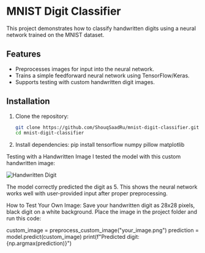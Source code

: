 # MNIST Digit Classifier

This project demonstrates how to classify handwritten digits using a neural network trained on the MNIST dataset.

## Features
- Preprocesses images for input into the neural network.
- Trains a simple feedforward neural network using TensorFlow/Keras.
- Supports testing with custom handwritten digit images.

## Installation
1. Clone the repository:
   ```bash
   git clone https://github.com/ShouqSaadRu/mnist-digit-classifier.git
   cd mnist-digit-classifier


2. Install dependencies:
   pip install tensorflow numpy pillow matplotlib




Testing with a Handwritten Image
I tested the model with this custom handwritten image:

![Handwritten Digit](555.png)

The model correctly predicted the digit as 5. This shows the neural network works well with user-provided input after proper preprocessing.

How to Test Your Own Image:
Save your handwritten digit as 28x28 pixels, black digit on a white background.
Place the image in the project folder and run this code:

custom_image = preprocess_custom_image("your_image.png")
prediction = model.predict(custom_image)
print(f"Predicted digit: {np.argmax(prediction)}")
